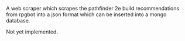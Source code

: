 A web scraper which scrapes the pathfinder 2e build recommendations from rpgbot into a json format which can be inserted into a mongo database.

Not yet implemented.
